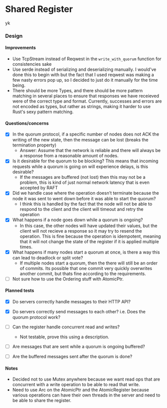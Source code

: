 # Shared Register

yk

### Design



#### Improvements

- Use TcpStream instead of Reqwest in the `write_with_quorum` function for consistencies sake
- Use serde instead of serializing and deserializing manually. I would've done this to begin with but the fact that I used reqwest was making a few nasty errors pop up, so I decided to just do it manually for the time being.
- There should be more Types, and there should be more pattern matching in several places to ensure that responses we have receieved were of the correct type and format. Currently, successes and errors are not encoded as types, but rather as strings, making it harder to use Rust's sexy pattern matching.

#### Questions/concerns
- [x] In the quorum protocol, if a specific number of nodes does not ACK the writing of the new state, then the message can be lost (breaks the termination property)
    - Answer: Assume that the network is reliable and there will always be a response from a reasonable amount of nodes.
- [x] Is it desirable for the quorum to be blocking? This means that incoming requests while a quorum is going on will experience delays, is this desirable?
    - If the messages are buffered (not lost) then this may not be a problem, this is kind of just normal network latency that is even accepted by RAFT
- [x] Did we handle case where the operation doesn’t terminate because the node it was sent to went down before it was able to start the quorum?
    - I think this is handled by the fact that the node will not be able to respond to the client and the client will timeout and retry the operation
- [x] What happens if a node goes down while a quorum is ongoing?
    - In this case, the other nodes will have updated their values, but the client will not recieve a response so it may try to resend the operation. This is fine because the operation is idempotent, meaning that it will not change the state of the register if it is applied multiple times.
- [x] What happens if many nodes start a quorum at once, is there a way this can lead to deadlock or split vote?
    - If multiple nodes start a quorum, then the there will still be an order of commits. Its possible that one commit very quickly overwrites another commit, but thats fine according to the requirements.
- [ ] Not sure how to use the Ordering stuff with AtomicPtr.

#### Planned tests
- [x] Do servers correctly handle messages to their HTTP API? 
- [x] Do servers correctly send messages to each other? i.e. Does the quorum protocol work?
- [ ] Can the register handle concurrent read and writes?
    - Not testable, prove this using a description.
- [ ] Are messages that are sent while a quorum is ongoing buffered? 
- [ ] Are the buffered messages sent after the quorum is done?


#### Notes

- Decided not to use Mutex anywhere because we want read ops that are concurrent with a write operation to be able to read that write.
- Need to use Arc on the AtomicPtr and the AtomicRegister because various operations can have their own threads in the server and need to be able to share the register. 